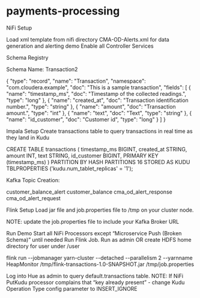 # payments-processing

NiFi Setup

Load xml template from nifi directory
CMA-OD-Alerts.xml for data generation and alerting demo
Enable all Controller Services


Schema Registry 

Schema Name: Transaction2

{
 "type": "record",
 "name": "Transaction",
 "namespace": "com.cloudera.example",
 "doc": "This is a sample transaction",
 "fields": [
  {
   "name": "timestamp_ms",
   "doc": "Timestamp of the collected readings.",
   "type": "long"
  },
  {
   "name": "created_at",
   "doc": "Transaction identification number.",
   "type": "string"
  },
  {
   "name": "amount",
   "doc": "Transaction amount.",
   "type": "int"
  },
  {
   "name": "text",
   "doc": "Text",
   "type": "string"
  },
  {
   "name": "id_customer",
   "doc": "Customer id",
   "type": "long"
  }
 ]
}

Impala Setup
Create transactions table to query transactions in real time as they land in Kudu

CREATE TABLE transactions
(
 timestamp_ms BIGINT,
 created_at STRING,
 amount INT,
 text STRING,
 id_customer BIGINT,
 PRIMARY KEY (timestamp_ms)
)
PARTITION BY HASH PARTITIONS 16
STORED AS KUDU
TBLPROPERTIES ('kudu.num_tablet_replicas' = '1');

Kafka Topic Creation:

customer_balance_alert
customer_balance
cma_od_alert_response
cma_od_alert_request

Flink Setup
Load jar file and job.properties file to /tmp on your cluster node.

NOTE: update the job.properties file to include your Kafka Broker URL

Run Demo
Start all NiFi Processors except “Microservice Push (Broken Schema)” until needed
Run Flink Job. Run as admin OR create HDFS home directory for user under /user 

flink run --jobmanager yarn-cluster --detached --parallelism 2 --yarnname HeapMonitor /tmp/flink-transactions-1.0-SNAPSHOT.jar /tmp/job.properties

Log into Hue as admin to query default.transactions table. 
NOTE: If NiFi PutKudu processor complains that “key already present” - change Kudu Operation Type config parameter to INSERT_IGNORE
